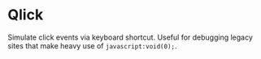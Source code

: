 # Qlick

Simulate click events via keyboard shortcut. Useful for debugging legacy sites that make heavy use of `javascript:void(0);`.

